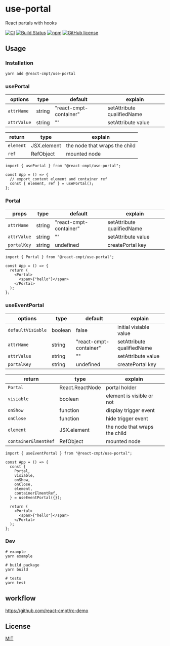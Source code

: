 # use-portal

React partals with hooks

[![CI](https://github.com/react-cmpt/use-portal/workflows/CI/badge.svg?branch=master)](https://github.com/react-cmpt/use-portal/actions?query=workflow%3ACI)
[![Build Status](https://travis-ci.org/react-cmpt/use-portal.svg?branch=master)](https://travis-ci.org/react-cmpt/use-portal)
[![npm](https://img.shields.io/npm/v/@react-cmpt/use-portal.svg)](https://www.npmjs.com/package/@react-cmpt/use-portal)
[![GitHub license](https://img.shields.io/github/license/react-cmpt/use-portal)](https://github.com/react-cmpt/use-portal/blob/master/LICENSE)

## Usage

### Installation

```shell
yarn add @react-cmpt/use-portal
```

### usePortal

| options     | type   | default                | explain                    |
| ----------- | ------ | ---------------------- | -------------------------- |
| `attrName`  | string | "react-cmpt-container" | setAttribute qualifiedName |
| `attrValue` | string | ""                     | setAttribute value         |

| return    | type        | explain                       |
| --------- | ----------- | ----------------------------- |
| `element` | JSX.element | the node that wraps the child |
| `ref`     | RefObject   | mounted node                  |

```tsx
import { usePortal } from "@react-cmpt/use-portal";

const App = () => {
  // export content element and container ref
  const { element, ref } = usePortal();
};
```

### Portal

| props       | type   | default                | explain                    |
| ----------- | ------ | ---------------------- | -------------------------- |
| `attrName`  | string | "react-cmpt-container" | setAttribute qualifiedName |
| `attrValue` | string | ""                     | setAttribute value         |
| `portalKey` | string | undefined              | createPortal key           |

```tsx
import { Portal } from "@react-cmpt/use-portal";

const App = () => {
  return (
    <Portal>
      <span>{"hello"}</span>
    </Portal>
  );
};
```

### useEventPortal

| options           | type    | default                | explain                    |
| ----------------- | ------- | ---------------------- | -------------------------- |
| `defaultVisiable` | boolean | false                  | initial visiable value     |
| `attrName`        | string  | "react-cmpt-container" | setAttribute qualifiedName |
| `attrValue`       | string  | ""                     | setAttribute value         |
| `portalKey`       | string  | undefined              | createPortal key           |

| return               | type            | explain                       |
| -------------------- | --------------- | ----------------------------- |
| `Portal`             | React.ReactNode | portal holder                 |
| `visiable`           | boolean         | element is visible or not     |
| `onShow`             | function        | display trigger event         |
| `onClose`            | function        | hide trigger event            |
| `element`            | JSX.element     | the node that wraps the child |
| `containerElmentRef` | RefObject       | mounted node                  |

```tsx
import { useEventPortal } from "@react-cmpt/use-portal";

const App = () => {
  const {
    Portal,
    visiable,
    onShow,
    onClose,
    element,
    containerElmentRef,
  } = useEventPortal({});

  return (
    <Portal>
      <span>{"hello"}</span>
    </Portal>
  );
};
```

### Dev

```shell
# example
yarn example

# build package
yarn build

# tests
yarn test
```

## workflow

https://github.com/react-cmpt/rc-demo

## License

[MIT](./LICENSE)
